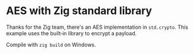 # AES with Zig standard library

Thanks for the Zig team, there's an AES implementation in `std.crypto`.
This example uses the built‑in library to encrypt a payload.

Compile with `zig build` on Windows.
